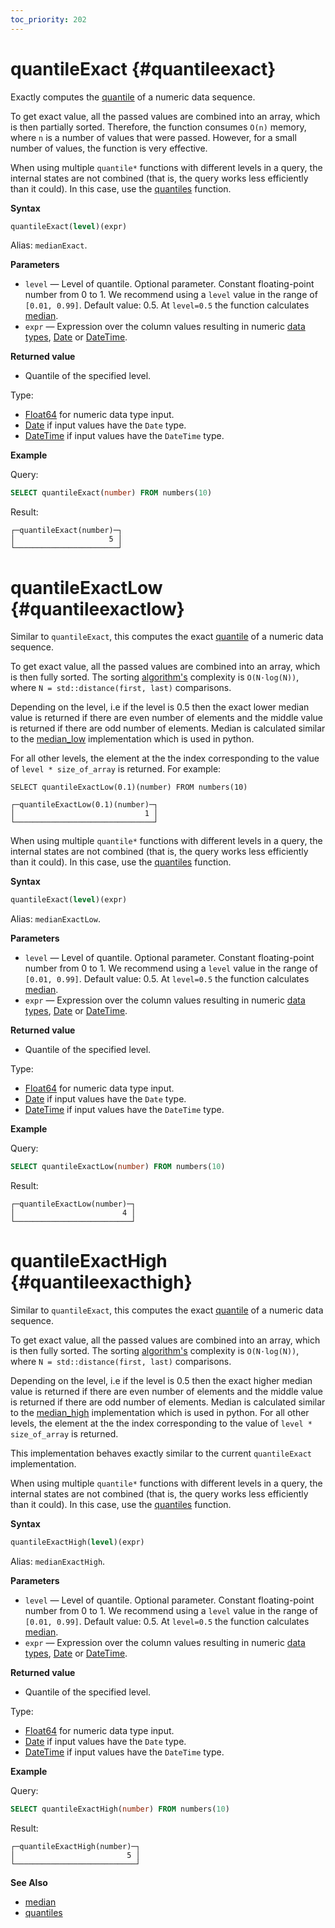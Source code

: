 ```yaml
---
toc_priority: 202
---
```


# quantileExact {#quantileexact}

Exactly computes the [quantile](https://en.wikipedia.org/wiki/Quantile) of a numeric data sequence.

To get exact value, all the passed values ​​are combined into an array, which is then partially sorted. Therefore, the function consumes `O(n)` memory, where `n` is a number of values that were passed. However, for a small number of values, the function is very effective.

When using multiple `quantile*` functions with different levels in a query, the internal states are not combined (that is, the query works less efficiently than it could). In this case, use the [quantiles](../../../sql-reference/aggregate-functions/reference/quantiles.md#quantiles) function.

**Syntax**

``` sql
quantileExact(level)(expr)
```

Alias: `medianExact`.

**Parameters**

-   `level` — Level of quantile. Optional parameter. Constant floating-point number from 0 to 1. We recommend using a `level` value in the range of `[0.01, 0.99]`. Default value: 0.5. At `level=0.5` the function calculates [median](https://en.wikipedia.org/wiki/Median).
-   `expr` — Expression over the column values resulting in numeric [data types](../../../sql-reference/data-types/index.md#data_types), [Date](../../../sql-reference/data-types/date.md) or [DateTime](../../../sql-reference/data-types/datetime.md).

**Returned value**

-   Quantile of the specified level.

Type:

-   [Float64](../../../sql-reference/data-types/float.md) for numeric data type input.
-   [Date](../../../sql-reference/data-types/date.md) if input values have the `Date` type.
-   [DateTime](../../../sql-reference/data-types/datetime.md) if input values have the `DateTime` type.

**Example**

Query:

``` sql
SELECT quantileExact(number) FROM numbers(10)
```

Result:

``` text
┌─quantileExact(number)─┐
│                     5 │
└───────────────────────┘
```

# quantileExactLow {#quantileexactlow}

Similar to `quantileExact`, this computes the exact [quantile](https://en.wikipedia.org/wiki/Quantile) of a numeric data sequence.

To get exact value, all the passed values are combined into an array, which is then fully sorted.  The sorting [algorithm's](https://en.cppreference.com/w/cpp/algorithm/sort) complexity is `O(N·log(N))`, where `N = std::distance(first, last)` comparisons.

Depending on the level, i.e if the level is 0.5 then the exact lower median value is returned if there are even number of elements and the middle value is returned if there are odd number of elements. Median is calculated similar to the [median_low](https://docs.python.org/3/library/statistics.html#statistics.median_low) implementation which is used in python.

For all other levels, the element at the the index corresponding to the value of `level * size_of_array` is returned. For example:

```$sql
SELECT quantileExactLow(0.1)(number) FROM numbers(10)

┌─quantileExactLow(0.1)(number)─┐
│                             1 │
└───────────────────────────────┘
```
                                                                                                                                                                                 
When using multiple `quantile*` functions with different levels in a query, the internal states are not combined (that is, the query works less efficiently than it could). In this case, use the [quantiles](../../../sql-reference/aggregate-functions/reference/quantiles.md#quantiles) function.

**Syntax**

``` sql
quantileExact(level)(expr)
```

Alias: `medianExactLow`.

**Parameters**

-   `level` — Level of quantile. Optional parameter. Constant floating-point number from 0 to 1. We recommend using a `level` value in the range of `[0.01, 0.99]`. Default value: 0.5. At `level=0.5` the function calculates [median](https://en.wikipedia.org/wiki/Median).
-   `expr` — Expression over the column values resulting in numeric [data types](../../../sql-reference/data-types/index.md#data_types), [Date](../../../sql-reference/data-types/date.md) or [DateTime](../../../sql-reference/data-types/datetime.md).

**Returned value**

-   Quantile of the specified level.

Type:

-   [Float64](../../../sql-reference/data-types/float.md) for numeric data type input.
-   [Date](../../../sql-reference/data-types/date.md) if input values have the `Date` type.
-   [DateTime](../../../sql-reference/data-types/datetime.md) if input values have the `DateTime` type.

**Example**

Query:

``` sql
SELECT quantileExactLow(number) FROM numbers(10)
```

Result:

``` text
┌─quantileExactLow(number)─┐
│                        4 │
└──────────────────────────┘
```
# quantileExactHigh {#quantileexacthigh}

Similar to `quantileExact`, this computes the exact [quantile](https://en.wikipedia.org/wiki/Quantile) of a numeric data sequence.

To get exact value, all the passed values are combined into an array, which is then fully sorted.  The sorting [algorithm's](https://en.cppreference.com/w/cpp/algorithm/sort) complexity is `O(N·log(N))`, where `N = std::distance(first, last)` comparisons.

Depending on the level, i.e if the level is 0.5 then the exact higher median value is returned if there are even number of elements and the middle value is returned if there are odd number of elements. Median is calculated similar to the [median_high](https://docs.python.org/3/library/statistics.html#statistics.median_high) implementation which is used in python. For all other levels, the element at the the index corresponding to the value of `level * size_of_array` is returned. 

This implementation behaves exactly similar to the current `quantileExact` implementation.

When using multiple `quantile*` functions with different levels in a query, the internal states are not combined (that is, the query works less efficiently than it could). In this case, use the [quantiles](../../../sql-reference/aggregate-functions/reference/quantiles.md#quantiles) function.

**Syntax**

``` sql
quantileExactHigh(level)(expr)
```

Alias: `medianExactHigh`.

**Parameters**

-   `level` — Level of quantile. Optional parameter. Constant floating-point number from 0 to 1. We recommend using a `level` value in the range of `[0.01, 0.99]`. Default value: 0.5. At `level=0.5` the function calculates [median](https://en.wikipedia.org/wiki/Median).
-   `expr` — Expression over the column values resulting in numeric [data types](../../../sql-reference/data-types/index.md#data_types), [Date](../../../sql-reference/data-types/date.md) or [DateTime](../../../sql-reference/data-types/datetime.md).

**Returned value**

-   Quantile of the specified level.

Type:

-   [Float64](../../../sql-reference/data-types/float.md) for numeric data type input.
-   [Date](../../../sql-reference/data-types/date.md) if input values have the `Date` type.
-   [DateTime](../../../sql-reference/data-types/datetime.md) if input values have the `DateTime` type.

**Example**

Query:

``` sql
SELECT quantileExactHigh(number) FROM numbers(10)
```

Result:

``` text
┌─quantileExactHigh(number)─┐
│                         5 │
└───────────────────────────┘
```
**See Also**

-   [median](../../../sql-reference/aggregate-functions/reference/median.md#median)
-   [quantiles](../../../sql-reference/aggregate-functions/reference/quantiles.md#quantiles)
